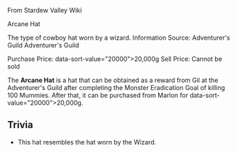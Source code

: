 From Stardew Valley Wiki

Arcane Hat

The type of cowboy hat worn by a wizard. Information Source: Adventurer's Guild Adventurer's Guild

Purchase Price: data-sort-value="20000"&gt;20,000g Sell Price: Cannot be sold

The **Arcane Hat** is a hat that can be obtained as a reward from Gil at the Adventurer's Guild after completing the Monster Eradication Goal of killing 100 Mummies. After that, it can be purchased from Marlon for data-sort-value="20000"&gt;20,000g.

## Trivia

- This hat resembles the hat worn by the Wizard.